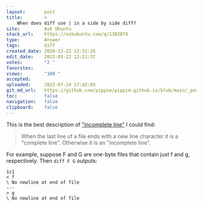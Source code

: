 ```yaml
---
layout:       post
title:        >
    When does diff use | in a side by side diff?
site:         Ask Ubuntu
stack_url:    https://askubuntu.com/q/1302074
type:         Answer
tags:         diff
created_date: 2020-12-22 12:52:25
edit_date:    2022-03-22 12:22:37
votes:        "2 "
favorites:    
views:        "100 "
accepted:     
uploaded:     2022-07-24 17:42:03
git_md_url:   https://github.com/pippim/pippim.github.io/blob/main/_posts/2020/2020-12-22-When-does-diff-use-_-in-a-side-by-side-diff_.md
toc:          false
navigation:   false
clipboard:    false
---
```


This is the best description of ["incomplete line"][1] I could find:

> When the last line of a file ends with a new line character it is a "complete line". Otherwise it is an "incomplete line".  

For example, suppose F and G are one-byte files that contain just f and g, respectively. Then `diff F G` outputs:

``` 
1c1
< f
\ No newline at end of file
---
> g
\ No newline at end of file
```


  [1]: https://www.linuxtopia.org/online_books/linux_tool_guides/comparing_and_merging_linux_files/diff_042.html
